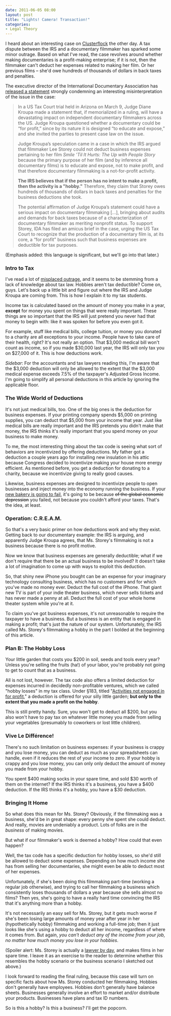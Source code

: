 ```yaml
---
date: 2011-06-05 08:00
layout: post
title: "Lights! Camera! Transaction!"
categories:
- Legal Theory
---
```


I heard about an interesting case on [Clusterflock][1] the other day. A tax dispute between the IRS and a documentary filmmaker has sparked some minor outrage. Based on what I've read, the case revolves around whether making documentaries is a profit-making enterprise; if it is not, then the filmmaker can't deduct her expenses related to making her film. Or her previous films – she'd owe hundreds of thousands of dollars in back taxes and penalties.

The executive director of the International Documentary Association has [released a statement][2] strongly condemning an interesting misinterpretation of the issue in the case:

> In a US Tax Court trial held in Arizona on March 9, Judge Diane Kroupa made a statement that, if memorialized in a ruling, will have a devastating impact on independent documentary filmmakers across the US. Judge Kroupa questioned whether a documentary could be “for profit,” since by its nature it is designed “to educate and expose,” and she invited the parties to present case law on the issue.
>
> Judge Kroupa’s speculation came in a case in which the IRS argued that filmmaker Lee Storey could not deduct business expenses pertaining to her film *Smile ’Til It Hurts: The Up with People Story* because the primary purpose of her film (and by inference all documentary films) is to educate and expose, not to make profit, and that therefore documentary filmmaking is a not-for-profit activity. 
>
> **The IRS believes that if the person has no intent to make a profit, then the activity is a "hobby."** Therefore, they claim that Storey owes hundreds of thousands of dollars in back taxes and penalties for the business deductions she took.
>
> The potential affirmation of Judge Kroupa’s statement could have a serious impact on documentary filmmaking […], bringing about audits and demands for back taxes because of a characterization of documentary filmmaker as meriting nonprofit status. To support Storey, IDA has filed an amicus brief in the case, urging the US Tax Court to recognize that the production of a documentary film is, at its core, a “for profit” business such that business expenses are deductible for tax purposes.

(Emphasis added: this language is significant, but we'll go into that later.)

### Intro to Tax

I've read a lot of [misplaced outrage][3], and it seems to be stemming from a lack of knowledge about tax law. Hobbies aren't tax deductible? Come on, guys. Let's back up a little bit and figure out where the IRS and Judge Kroupa are coming from. This is how I explain it to my tax students.

Income tax is calculated based on the amount of money you make in a year, **except** for money you spent on things that were really important. These things are so important that the IRS will just pretend you never had that money to begin with: like it was spoken for before you even got it.

For example, stuff like medical bills, college tuition, or money you donated to a charity are all exceptions to your income. People have to take care of their health, right? It's not really an option. That $3,000 medical bill won't count as income, so if you made $30,000 last year, the IRS will only tax you on $27,000 of it. This is how deductions work.

*Sidebar*: For the accountants and tax lawyers reading this, I'm aware that the $3,000 deduction will only be allowed to the extent that the $3,000 medical expense exceeds 7.5% of the taxpayer's Adjusted Gross Income. I'm going to simplify all personal deductions in this article by ignoring the applicable floor.

### The Wide World of Deductions

It's not just medical bills, too. One of the big ones is the deduction for business expenses. If your printing company spends $5,000 on printing supplies, you can deduct that $5,000 from your income that year. Just like medical bills are really important and the IRS pretends you didn't make that money, the IRS thinks it's really important that you spend money on your business to make money.

To me, the most interesting thing about the tax code is seeing what sort of behaviors are incentivized by offering deductions. My father got a deduction a couple years ago for installing new insulation in his attic because Congress decided to incentivize making your house more energy efficient. As mentioned before, you get a deduction for donating to a charity, because we incentivize giving to really good causes.

Likewise, business expenses are designed to incentivize people to open businesses and inject money into the economy running the business. If your [new bakery is going to fail][4], it's going to be because <del>of the global economic depression</del> you failed, not because you couldn't afford your taxes. That's the idea, at least.

### Operation: C.R.E.A.M.

So that's a very basic primer on how deductions work and why they exist. Getting back to our documentary example: the IRS is arguing, and apparently Judge Kroupa agrees, that Ms. Storey's filmmaking is not a business because there is no profit motive.

Now we know that business expenses are generally deductible; what if we don't require that there be an actual business to be involved? It doesn't take a lot of imagination to come up with ways to exploit this deduction.

So, that shiny new iPhone you bought can be an expense for your imaginary technology consulting business, which has no customers and for which you've made no money ever. Deduct the full cost of the iPhone. That giant new TV is part of your indie theater business, which never sells tickets and has never made a penny at all. Deduct the full cost of your whole home theater system while you're at it.

To claim you've got business expenses, it's not unreasonable to require the taxpayer to have a business. But a business is an entity that is engaged in making a profit; that's just the nature of our system. Unfortunately, the IRS called Ms. Storey's filmmaking a hobby in the part I bolded at the beginning of this article.

### Plan B: The Hobby Loss

Your little garden that costs you $200 in soil, seeds and tools every year? Unless you're selling the fruits (ha!) of your labor, you're probably not going to get to count that as a business.

All is not lost, however. The tax code also offers a limited deduction for expenses incurred in decidedly non-profitable ventures, which we called "hobby losses" in my tax class. Under §183, titled "[Activities not engaged in for profit][5]," a deduction is offered for your silly little garden; **but only to the extent that you made a profit on the hobby**.

This is still pretty handy. Sure, you won't get to deduct all $200, but you also won't have to pay tax on whatever little money you made from selling your vegetables (presumably to coworkers or lost little children).

### Vive Le Différence!

There's no such limitation on business expenses: if your business is crappy and you lose money, you can deduct as much as your spreadsheets can handle, even if it reduces the rest of your income to zero. If your hobby is crappy and you lose money, you can only only deduct the amount of money you made from your hobby.

You spent $400 making socks in your spare time, and sold $30 worth of them on the internet? If the IRS thinks it's a business, you have a $400 deduction. If the IRS thinks it's a hobby, you have a $30 deduction.

### Bringing It Home

So what does this mean for Ms. Storey? Obviously, if the filmmaking was a business, she'd be in great shape: every penny she spent she could deduct. And really, movies are undeniably a product. Lots of folks are in the _business_ of making movies.

But what if﻿ our filmmaker's work is deemed a hobby? How could that even happen?

Well, the tax code has a specific deduction for hobby losses, so she'd still be allowed to deduct some expenses. Depending on how much income she has from selling her documentaries, she might even be able to deduct most of her expenses.

Unfortunately, if she's been doing this filmmaking part-time (working a regular job otherwise), and trying to call her filmmaking a business which consistently loses thousands of dollars a year because she sells almost no films? Then yes, she's going to have a really hard time convincing the IRS that it's anything more than a hobby.

It's not necessarily an easy sell for Ms. Storey, but it gets much worse if she's been losing large amounts of money year after year in her (hypothetically hobby) filmmaking and working a full-time job; then it just looks like she's using a hobby to deduct all her income, regardless of where it comes from. But again, _you can't deduct any of the income from your job, no matter how much money you lose in your hobbies_.

(Spoiler alert: Ms. Storey is actually a [lawyer by day][6], and makes films in her spare time. I leave it as an exercise to the reader to determine whether this resembles the hobby scenario or the business scenario I sketched out above.)

I look forward to reading the final ruling, because this case will turn on specific facts about how Ms. Storey conducted her filmmaking. Hobbies don't generally have employees. Hobbies don't generally have balance sheets. Businesses generally involve an effort to market and/or distribute your products. Businesses have plans and tax ID numbers.

So is this a hobby? Is this a business? I'll get the popcorn.

[1]:	http://www.clusterflock.org/2011/06/irs-making-documentaries-is-a-hobby.html
[2]:	http://www.documentary.org/news/amicus-brief-filed-support-lee-storey-doc-filmmakers
[3]:	http://www.indiewire.com/article/33459/#
[4]:	http://boss.blogs.nytimes.com/2011/05/16/what-bridesmaids-says-about-losing-a-business/
[5]:	http://www.law.cornell.edu/uscode/26/183.html
[6]:	http://lawyers.justia.com/lawyer/lee-storey-1419183